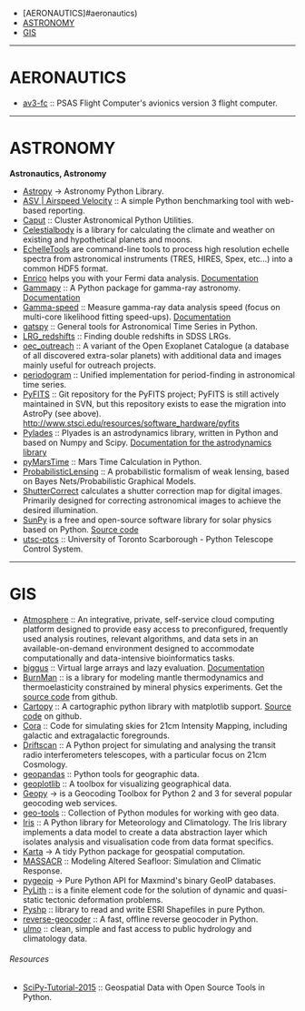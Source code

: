 + [AERONAUTICS]#aeronautics)
+ [ASTRONOMY](#astronomy)
+ [GIS](#gis)

----

# AERONAUTICS
+ [av3-fc](https://github.com/psas/av3-fc) :: PSAS Flight Computer's avionics version 3 flight computer.

----

# ASTRONOMY
**Astronautics, Astronomy**
+ [Astropy](https://github.com/astropy) → Astronomy Python Library.
+ [ASV | Airspeed Velocity](http://spacetelescope.github.io/asv) :: A simple Python benchmarking tool with web-based reporting.
+ [Caput](https://github.com/radiocosmology/caput) :: Cluster Astronomical Python Utilities.
+ [Celestialbody](https://github.com/jsbj/celestialbody) is a library for calculating the climate and weather on existing and hypothetical planets and moons.
+ [EchelleTools](https://github.com/iancze/EchelleTools) are command-line tools to process high resolution echelle spectra from astronomical instruments (TRES, HIRES, Spex, etc...) into a common HDF5 format.
+ [Enrico](https://github.com/gammapy/enrico) helps you with your Fermi data analysis. [Documentation](http://enrico.readthedocs.org/)
+ [Gammapy](https://github.com/gammapy/gammapy) :: A Python package for gamma-ray astronomy. [Documentation](https://gammapy.readthedocs.org/)
+ [Gamma-speed](https://github.com/gammapy/gamma-speed) :: Measure gamma-ray data analysis speed (focus on multi-core likelihood fitting speed-ups). [Documentation](https://gamma-speed.readthedocs.org/)
+ [gatspy](https://github.com/jakevdp/gatspy) :: General tools for Astronomical Time Series in Python. 
+ [LRG_redshifts](https://github.com/jakevdp/LRG_redshifts) ::  Finding double redshifts in SDSS LRGs.
+ [oec_outreach](https://github.com/hannorein/oec_outreach) :: A variant of the Open Exoplanet Catalogue (a database of all discovered extra-solar planets) with additional data and images mainly useful for outreach projects. 
+ [periodogram](https://github.com/astroML/periodogram) :: Unified implementation for period-finding in astronomical time series.
+ [PyFITS](https://github.com/spacetelescope/PyFITS) :: Git repository for the PyFITS project; PyFITS is still actively maintained in SVN, but this repository exists to ease the migration into AstroPy (see above). http://www.stsci.edu/resources/software_hardware/pyfits
+ [Pylades](https://github.com/helgee/plyades) :: Plyades is an astrodynamics library, written in Python and based on Numpy and Scipy. [Documentation for the astrodynamics library](http://plyades.readthedocs.org)
+ [pyMarsTime](https://github.com/ashima/pyMarsTime) :: Mars Time Calculation in Python.
+ [ProbabilisticLensing](https://github.com/jakevdp/ProbabilisticLensing) :: A probabilistic formalism of weak lensing, based on Bayes Nets/Probabilistic Graphical Models.
+ [ShutterCorrect](https://github.com/iancze/ShutterCorrect) calculates a shutter correction map for digital images. Primarily designed for correcting astronomical images to achieve the desired illumination.
+ [SunPy](http://sunpy.org/) is a free and open-source software library for solar physics based on Python. [Source code](https://github.com/sunpy/sunpy)
+ [utsc-ptcs](https://github.com/hannorein/utsc-ptcs) :: University of Toronto Scarborough - Python Telescope Control System.

----

# GIS 
+ [Atmosphere](https://github.com/iPlantCollaborativeOpenSource/atmosphere) :: An integrative, private, self-service cloud computing platform designed to provide easy access to preconfigured, frequently used analysis routines, relevant algorithms, and data sets in an available-on-demand environment designed to accommodate computationally and data-intensive bioinformatics tasks.
+ [biggus](https://github.com/SciTools/biggus) ::  Virtual large arrays and lazy evaluation. [Documentation](http://biggus.readthedocs.org/)
+ [BurnMan](http://www.burnman.org) :: is a library for modeling mantle thermodynamics and thermoelasticity constrained by mineral physics experiments. Get the [source code](https://github.com/geodynamics/burnman) from github.
+ [Cartopy](http://scitools.org.uk/cartopy/) :: A cartographic python library with matplotlib support. [Source code](https://github.com/SciTools/cartopy) on github.
+ [Cora](https://github.com/radiocosmology/cora) :: Code for simulating skies for 21cm Intensity Mapping, including galactic and extragalactic foregrounds.
+ [Driftscan](https://github.com/radiocosmology/driftscan) :: A Python project for simulating and analysing the transit radio interferometers telescopes, with a particular focus on 21cm Cosmology.
+ [geopandas](https://github.com/geopandas/geopandas) :: Python tools for geographic data.
+ [geoplotlib](https://github.com/andrea-cuttone/geoplotlib) :: A toolbox for visualizing geographical data.
+ [Geopy](https://github.com/geopy/geopy) → is a Geocoding Toolbox for Python 2 and 3 for several popular geocoding web services.
+ [geo-tools](https://github.com/jesolem/geo-tools) :: Collection of Python modules for working with geo data.
+ [Iris](http://scitools.org.uk/iris/) :: A Python library for Meteorology and Climatology. The Iris library implements a data model to create a data abstraction layer which isolates analysis and visualisation code from data format specifics. 
+ [Karta](https://github.com/njwilson23/karta) →  A tidy Python package for geospatial computation.
+ [MASSACR](https://github.com/navahnavahnavah/massacr) :: Modeling Altered Seafloor: Simulation and Climatic Response.
+ [pygeoip](https://github.com/appliedsec/pygeoip) →  Pure Python API for Maxmind's binary GeoIP databases.
+ [PyLith](https://github.com/geodynamics/pylith) :: is a finite element code for the solution of dynamic and quasi-static tectonic deformation problems.
+ [Pyshp](https://github.com/GeospatialPython/pyshp) :: library to read and write ESRI Shapefiles in pure Python.
+ [reverse-geocoder](https://github.com/thampiman/reverse-geocoder) :: A fast, offline reverse geocoder in Python. 
+ [ulmo](https://github.com/ulmo-dev/ulmo) :: clean, simple and fast access to public hydrology and climatology data.

###### Resources
+ [SciPy-Tutorial-2015](https://kjordahl.github.io/SciPy-Tutorial-2015/) :: Geospatial Data with Open Source Tools in Python.


